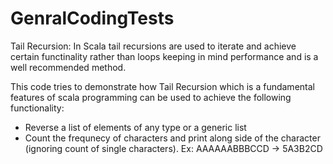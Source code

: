 # GenralCodingTests
Tail Recursion:
In Scala tail recursions are used to iterate and achieve certain functinality rather than loops keeping in mind performance
and is a well recommended method.

This code tries to demonstrate how Tail Recursion which is a fundamental features of scala programming can be used to achieve
the following functionality:
  - Reverse a list of elements of any type or a generic list
  - Count the frequnecy of characters and print along side of the character (ignoring count of single characters).
    Ex: AAAAAABBBCCD -> 5A3B2CD
    
